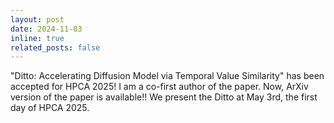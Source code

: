 ```yaml
---
layout: post
date: 2024-11-03
inline: true
related_posts: false
---
```


"Ditto: Accelerating Diffusion Model via Temporal Value Similarity" has been accepted for HPCA 2025! I am a co-first author of the paper. Now, <a ref = "https://arxiv.org/pdf/2501.11211">ArXiv version</a> of the paper is available!! We present the Ditto at May 3rd, the first day of HPCA 2025.